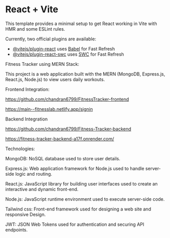 # React + Vite

This template provides a minimal setup to get React working in Vite with HMR and some ESLint rules.

Currently, two official plugins are available:

- [@vitejs/plugin-react](https://github.com/vitejs/vite-plugin-react/blob/main/packages/plugin-react/README.md) uses [Babel](https://babeljs.io/) for Fast Refresh
- [@vitejs/plugin-react-swc](https://github.com/vitejs/vite-plugin-react-swc) uses [SWC](https://swc.rs/) for Fast Refresh


Fitness Tracker using MERN Stack:

This project is a web application built with the MERN (MongoDB, Express.js, React.js, Node.js) to view users daily workouts.

Frontend Integration:

https://github.com/chandran6799/FitnessTracker-frontend

https://main--fitnesslab.netlify.app/signin

Backend Integration

https://github.com/chandran6799/Fitness-Tracker-backend

https://fitness-tracker-backend-a17f.onrender.com/

Technologies:

MongoDB: NoSQL database used to store user details.

Express.js: Web application framework for Node.js used to handle server-side logic and routing.

React.js: JavaScript library for building user interfaces used to create an interactive and dynamic front-end.

Node.js: JavaScript runtime environment used to execute server-side code.

Tailwind css: Front-end framework used for designing a web site and responsive Design.

JWT: JSON Web Tokens used for authentication and securing API endpoints.
